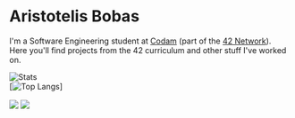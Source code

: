 # Aristotelis Bobas
I'm a Software Engineering student at [Codam](https://www.codam.nl/en/about-codam) (part of the [42 Network](https://en.wikipedia.org/wiki/42_(school))). <br>
Here you'll find projects from the 42 curriculum and other stuff I've worked on.



![Stats](https://github-readme-stats.vercel.app/api?username=aristotelis-bobas&count_private=true&theme=algolia&show_icons=true) <br>
[![Top Langs](https://github-readme-stats.vercel.app/api/top-langs/?username=aristotelis-bobas&layout=compact&theme=algolia)]

<p>

<a href= "https://www.linkedin.com/in/aristotelis-bobas/"><img align=center src="https://img.shields.io/badge/linkedin-%230077B5.svg?&style=for-the-badge&logo=linkedin&logoColor=white" /></a> <a href="mailto:aristotelis.bobas@gmail.com"><img align=center src="https://img.shields.io/badge/gmail-D14836?&style=for-the-badge&logo=gmail&logoColor=white" /></a> 

</p>
